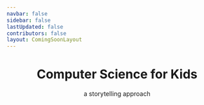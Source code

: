 ```yaml
---
navbar: false
sidebar: false
lastUpdated: false
contributors: false
layout: ComingSoonLayout
---
```


<h1 align="center" class="splashLg">Computer Science for Kids</h1>
<p align="center" class="splash">a storytelling approach</p>

<!--
<div class="book">
    <div class="gap"></div>
        <div class="pages">
        <div class="book-page"></div>
        <div class="book-page"></div>
        <div class="book-page"></div>
        <div class="book-page"></div>
        <div class="book-page"></div>
        <div class="book-page"></div>
    </div>
        <div class="flips">
        <div class="flip flip1">
            <div class="flip flip2">
                <div class="flip flip3">
                  <div class="flip flip4">
                    <div class="flip flip5">
                      <div class="flip flip6">
                        <div class="flip flip7"></div>
                      </div>
                    </div>
                  </div>
                </div>
              </div>
            </div>
          </div>
        </div>
        -->
<canvas id="canvas"></canvas>




